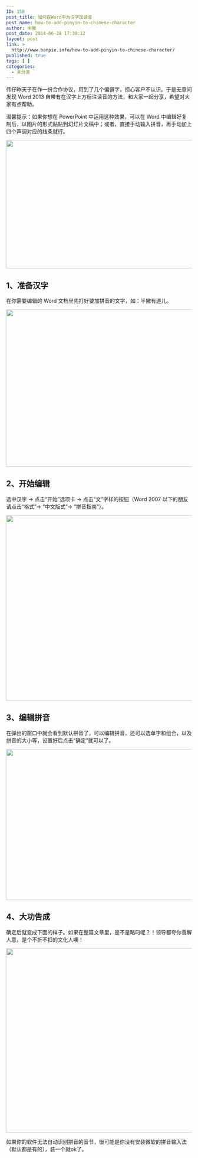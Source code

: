 ```yaml
---
ID: 158
post_title: 如何在Word中为汉字加读音
post_name: how-to-add-pinyin-to-chinese-character
author: 半撇
post_date: 2014-06-28 17:30:12
layout: post
link: >
  http://www.banpie.info/how-to-add-pinyin-to-chinese-character/
published: true
tags: [ ]
categories:
  - 未分类
---
```

伟仔昨天子在作一份合作协议，用到了几个偏僻字，担心客户不认识。于是无意间发现 Word 2013 自带有在汉字上方标注读音的方法，和大家一起分享，希望对大家有点帮助。

温馨提示：如果你想在 PowerPoint 中运用这种效果，可以在 Word 中编辑好复制后，以图片的形式黏贴到幻灯片文稿中；或者，直接手动输入拼音，再手动加上四个声调对应的线条就行。

[<img class="alignnone size-full wp-image-28511937" src="http://www.banpie.info/wp-content/uploads/2019/04/unnamed-file-1043/0-2-1.png" width="620" height="348" alt="" />][1]

## 1、准备汉字

在你需要编辑的 Word 文档里先打好要加拼音的文字，如：半撇有道儿。

[<img class="alignnone size-full wp-image-28521938" src="http://www.banpie.info/wp-content/uploads/2019/04/unnamed-file-3063/0-3-2.jpg" width="720" height="427" alt="" />][2]

## 2、开始编辑

选中汉字 -> 点击“开始”选项卡 -> 点击“文”字样的按钮（Word 2007 以下的朋友请点击“格式”-> “中文版式”-> “拼音指南”）。

[<img class="alignnone size-full wp-image-28531939" src="http://www.banpie.info/wp-content/uploads/2019/04/unnamed-file-3073/0-4-1.jpg" width="720" height="503" alt="" />][3]

## 3、编辑拼音

在弹出的窗口中就会看到默认拼音了，可以编辑拼音，还可以选单字和组合，以及拼音的大小等，设置好后点击“确定”就可以了。

[<img class="alignnone size-full wp-image-28541940" src="http://www.banpie.info/wp-content/uploads/2019/04/unnamed-file-3083/0-5-2.jpg" width="568" height="409" alt="" />][4]

## 4、大功告成

确定后就变成下面的样子。如果在整篇文章里，是不是略叼呢？！领导都夸你善解人意，是个不折不扣的文化人噢！

[<img class="alignnone size-full wp-image-28551941" src="http://www.banpie.info/wp-content/uploads/2019/04/unnamed-file-3093/0-6-2.jpg" width="900" height="500" alt="" />][5]

如果你的软件无法自动识别拼音的音节，很可能是你没有安装微软的拼音输入法（默认都是有的），装一个就ok了。

<!--stackedit_data:
eyJoaXN0b3J5IjpbMTk2MTY0NjIyMF19
-->

 [1]: http://www.banpie.info/wp-content/uploads/2019/04/unnamed-file-104.png
 [2]: http://www.banpie.info/wp-content/uploads/2019/04/unnamed-file-306.jpg
 [3]: http://www.banpie.info/wp-content/uploads/2019/04/unnamed-file-307.jpg
 [4]: http://www.banpie.info/wp-content/uploads/2019/04/unnamed-file-308.jpg
 [5]: http://www.banpie.info/wp-content/uploads/2019/04/unnamed-file-309.jpg